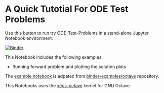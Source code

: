 # A Quick Tutotial For ODE Test Problems 

Use this button to run try ODE-Test-Problems in a stand-alone Jupyter Notebook environment: 

[![Binder](https://mybinder.org/badge_logo.svg)](https://mybinder.org/v2/gh/elswit/otp-binder.git/HEAD?labpath=quick-start.ipynb)

This Notebook includes the following examples: 

  * Running forward problem and plotting the solution plots

The [example notebook](quick-start.ipynb) is adpated from [binder-examples/octave](https://github.com/binder-examples/octave) repository.

This Notebooks uses the [xeus-octave](https://github.com/jupyter-xeus/xeus-octave) kernel for GNU Octave.


